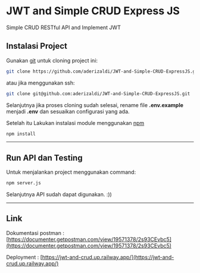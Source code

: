 # JWT and Simple CRUD Express JS

Simple CRUD RESTful API and Implement JWT

## Instalasi Project

Gunakan [git](https://git-scm.com/) untuk cloning project ini:

```bash
git clone https://github.com/aderizaldi/JWT-and-Simple-CRUD-ExpressJS.git
```

atau jika menggunakan ssh:

```bash
git clone git@github.com:aderizaldi/JWT-and-Simple-CRUD-ExpressJS.git
```

Selanjutnya jika proses cloning sudah selesai, rename file **.env.example** menjadi **.env** dan sesuaikan configurasi yang ada.

Setelah itu Lakukan instalasi module menggunakan [npm](https://www.npmjs.com/)

```bash
npm install
```

---

## Run API dan Testing

Untuk menjalankan project menggunakan command:

```bash
npm server.js
```

Selanjutnya API sudah dapat digunakan. :))

---

## Link

Dokumentasi postman : [https://documenter.getpostman.com/view/19571378/2s93CEvbc5](https://documenter.getpostman.com/view/19571378/2s93CEvbc5)

Deployment : [https://jwt-and-crud.up.railway.app/](https://jwt-and-crud.up.railway.app/)
